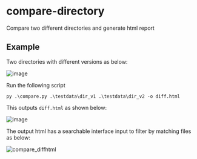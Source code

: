 # compare-directory
Compare two different directories and generate html report

## Example
Two directories with different versions as below:

![image](https://user-images.githubusercontent.com/8114921/235133696-a62d004f-b089-4804-9502-4ace6d4bf0f1.png)

Run the following script
```
py .\compare.py .\testdata\dir_v1 .\testdata\dir_v2 -o diff.html
```

This outputs `diff.html` as shown below:

![image](https://user-images.githubusercontent.com/8114921/235133157-dfa06158-6c7d-4cb6-8fda-a65c1a5f889a.png)

The output html has a searchable interface input to filter by matching files as below:

![compare_diffhtml](https://user-images.githubusercontent.com/8114921/235130991-5a55a0d9-3869-469e-b4e1-95877bf120a8.gif)
